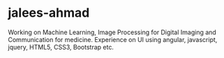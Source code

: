 # jalees-ahmad
Working on Machine Learning, Image Processing for Digital Imaging and Communication for medicine. Experience on UI using angular, javascript, jquery, HTML5, CSS3, Bootstrap etc.
